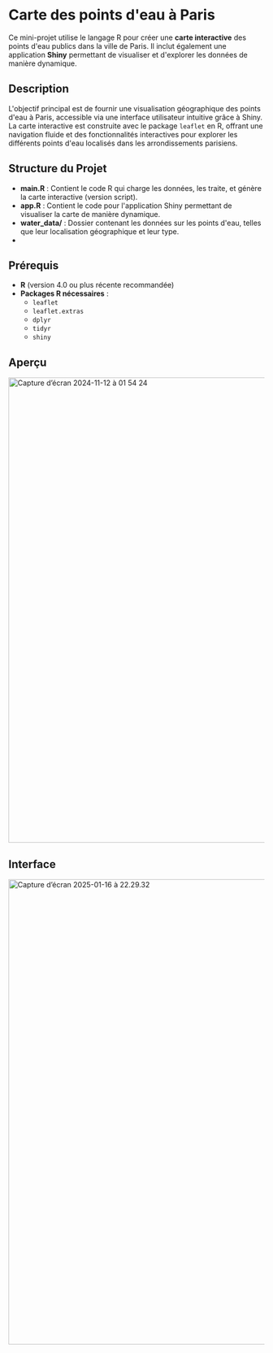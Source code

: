 # Carte des points d'eau à Paris

Ce mini-projet utilise le langage R pour créer une **carte interactive** des points d'eau publics dans la ville de Paris. Il inclut également une application **Shiny** permettant de visualiser et d'explorer les données de manière dynamique.

## Description

L'objectif principal est de fournir une visualisation géographique des points d'eau à Paris, accessible via une interface utilisateur intuitive grâce à Shiny. La carte interactive est construite avec le package `leaflet` en R, offrant une navigation fluide et des fonctionnalités interactives pour explorer les différents points d'eau localisés dans les arrondissements parisiens.

## Structure du Projet

- **main.R** : Contient le code R qui charge les données, les traite, et génère la carte interactive (version script).
- **app.R** : Contient le code pour l'application Shiny permettant de visualiser la carte de manière dynamique.
- **water_data/** : Dossier contenant les données sur les points d'eau, telles que leur localisation géographique et leur type.
- 
## Prérequis

- **R** (version 4.0 ou plus récente recommandée)
- **Packages R nécessaires** :  
  - `leaflet`  
  - `leaflet.extras`  
  - `dplyr`  
  - `tidyr`  
  - `shiny`
 
  
## Aperçu
<img width="916" alt="Capture d’écran 2024-11-12 à 01 54 24" src="https://github.com/user-attachments/assets/3afb9a4c-021d-4fb9-8c26-8c1f236049c1">

## Interface

<img width="916" alt="Capture d’écran 2025-01-16 à 22.29.32" src="https://github.com/user-attachments/assets/59c96923-a5e3-460c-bc49-a7aed9f11897">

